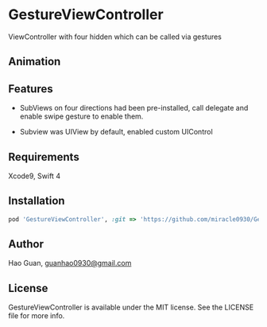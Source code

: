 # GestureViewController
ViewController with four hidden which can be called via gestures

## Animation


## Features

- SubViews on four directions had been pre-installed, call delegate and enable swipe gesture to enable them.

- Subview was UIView by default, enabled custom UIControl

## Requirements

Xcode9, Swift 4

## Installation

```ruby
pod 'GestureViewController', :git => 'https://github.com/miracle0930/GestureViewController.git'
```
## Author
Hao Guan, guanhao0930@gmail.com

## License

GestureViewController is available under the MIT license. See the LICENSE file for more info.
